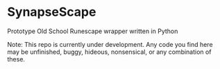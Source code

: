 # SynapseScape
Prototype Old School Runescape wrapper written in Python

Note: This repo is currently under development. Any code you find here may be unfinished, buggy, hideous, nonsensical, or any combination of these.